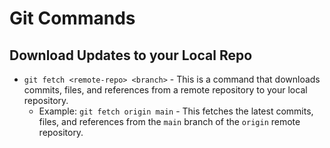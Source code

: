 # Git Commands

## Download Updates to your Local Repo
* `git fetch <remote-repo> <branch>` - This is a command that downloads commits, files, and references from a remote 
                repository to your local repository.
  * Example: `git fetch origin main` - This fetches the latest commits, files, and references from the `main` branch of the `origin` remote repository.

